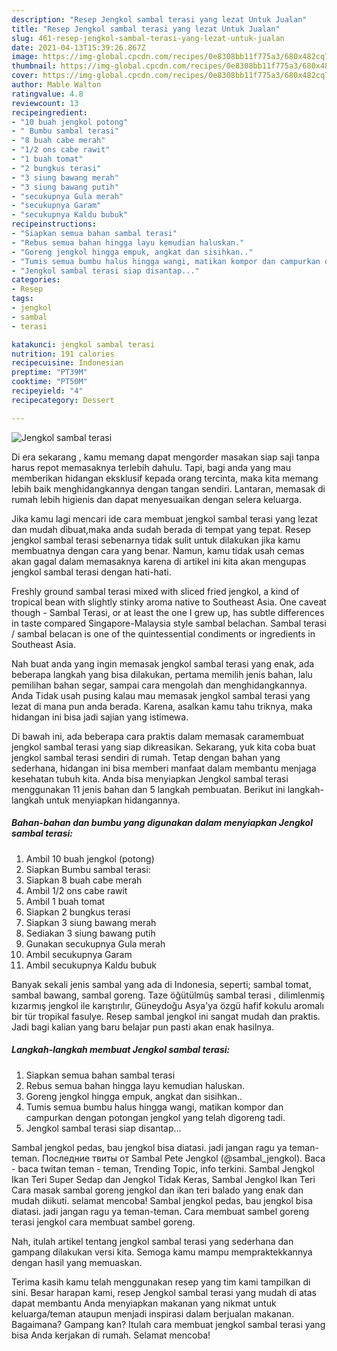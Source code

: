 ```yaml
---
description: "Resep Jengkol sambal terasi yang lezat Untuk Jualan"
title: "Resep Jengkol sambal terasi yang lezat Untuk Jualan"
slug: 461-resep-jengkol-sambal-terasi-yang-lezat-untuk-jualan
date: 2021-04-13T15:39:26.867Z
image: https://img-global.cpcdn.com/recipes/0e8308bb11f775a3/680x482cq70/jengkol-sambal-terasi-foto-resep-utama.jpg
thumbnail: https://img-global.cpcdn.com/recipes/0e8308bb11f775a3/680x482cq70/jengkol-sambal-terasi-foto-resep-utama.jpg
cover: https://img-global.cpcdn.com/recipes/0e8308bb11f775a3/680x482cq70/jengkol-sambal-terasi-foto-resep-utama.jpg
author: Mable Walton
ratingvalue: 4.8
reviewcount: 13
recipeingredient:
- "10 buah jengkol potong"
- " Bumbu sambal terasi"
- "8 buah cabe merah"
- "1/2 ons cabe rawit"
- "1 buah tomat"
- "2 bungkus terasi"
- "3 siung bawang merah"
- "3 siung bawang putih"
- "secukupnya Gula merah"
- "secukupnya Garam"
- "secukupnya Kaldu bubuk"
recipeinstructions:
- "Siapkan semua bahan sambal terasi"
- "Rebus semua bahan hingga layu kemudian haluskan."
- "Goreng jengkol hingga empuk, angkat dan sisihkan.."
- "Tumis semua bumbu halus hingga wangi, matikan kompor dan campurkan dengan potongan jengkol yang telah digoreng tadi."
- "Jengkol sambal terasi siap disantap..."
categories:
- Resep
tags:
- jengkol
- sambal
- terasi

katakunci: jengkol sambal terasi 
nutrition: 191 calories
recipecuisine: Indonesian
preptime: "PT39M"
cooktime: "PT50M"
recipeyield: "4"
recipecategory: Dessert

---
```



![Jengkol sambal terasi](https://img-global.cpcdn.com/recipes/0e8308bb11f775a3/680x482cq70/jengkol-sambal-terasi-foto-resep-utama.jpg)

Di era  sekarang , kamu memang dapat mengorder masakan siap saji tanpa harus repot memasaknya terlebih dahulu. Tapi, bagi anda yang mau memberikan hidangan eksklusif kepada orang tercinta, maka kita memang lebih baik menghidangkannya dengan tangan sendiri. Lantaran, memasak di rumah lebih higienis dan dapat menyesuaikan dengan selera keluarga.

Jika kamu lagi mencari ide cara membuat jengkol sambal terasi yang lezat dan mudah dibuat,maka anda sudah berada di tempat yang tepat. Resep jengkol sambal terasi  sebenarnya tidak sulit untuk dilakukan jika kamu membuatnya dengan cara yang benar. Namun, kamu tidak usah cemas akan gagal dalam memasaknya 
karena di artikel ini kita akan mengupas jengkol sambal terasi dengan hati-hati.  

Freshly ground sambal terasi mixed with sliced fried jengkol, a kind of tropical bean with slightly stinky aroma native to Southeast Asia. One caveat though - Sambal Terasi, or at least the one I grew up, has subtle differences in taste compared Singapore-Malaysia style sambal belachan. Sambal terasi / sambal belacan is one of the quintessential condiments or ingredients in Southeast Asia.

Nah buat anda yang ingin memasak jengkol sambal terasi yang enak, ada beberapa langkah yang bisa dilakukan, pertama memilih jenis bahan, lalu pemilihan bahan segar, sampai cara mengolah dan menghidangkannya. Anda Tidak usah pusing kalau mau memasak jengkol sambal terasi yang lezat di mana pun anda berada. Karena, asalkan kamu  tahu triknya, maka hidangan ini bisa jadi sajian yang istimewa.

Di bawah ini, ada beberapa cara praktis  dalam memasak caramembuat jengkol sambal terasi yang siap dikreasikan. Sekarang, yuk kita coba buat jengkol sambal terasi sendiri di rumah. Tetap dengan bahan yang sederhana, hidangan ini bisa memberi manfaat dalam membantu menjaga kesehatan tubuh kita. Anda bisa menyiapkan Jengkol sambal terasi menggunakan 11 jenis bahan dan 5 langkah pembuatan. Berikut ini langkah-langkah untuk menyiapkan hidangannya.

<!--inarticleads1-->

##### Bahan-bahan dan bumbu yang digunakan dalam menyiapkan Jengkol sambal terasi:

1. Ambil 10 buah jengkol (potong)
1. Siapkan  Bumbu sambal terasi:
1. Siapkan 8 buah cabe merah
1. Ambil 1/2 ons cabe rawit
1. Ambil 1 buah tomat
1. Siapkan 2 bungkus terasi
1. Siapkan 3 siung bawang merah
1. Sediakan 3 siung bawang putih
1. Gunakan secukupnya Gula merah
1. Ambil secukupnya Garam
1. Ambil secukupnya Kaldu bubuk


Banyak sekali jenis sambal yang ada di Indonesia, seperti; sambal tomat, sambal bawang, sambal goreng. Taze öğütülmüş sambal terasi , dilimlenmiş kızarmış jengkol ile karıştırılır, Güneydoğu Asya&#39;ya özgü hafif kokulu aromalı bir tür tropikal fasulye. Resep sambal jengkol ini sangat mudah dan praktis. Jadi bagi kalian yang baru belajar pun pasti akan enak hasilnya. 

<!--inarticleads2-->

##### Langkah-langkah membuat Jengkol sambal terasi:

1. Siapkan semua bahan sambal terasi
1. Rebus semua bahan hingga layu kemudian haluskan.
1. Goreng jengkol hingga empuk, angkat dan sisihkan..
1. Tumis semua bumbu halus hingga wangi, matikan kompor dan campurkan dengan potongan jengkol yang telah digoreng tadi.
1. Jengkol sambal terasi siap disantap...


Sambal jengkol pedas, bau jengkol bisa diatasi. jadi jangan ragu ya teman-teman. Последние твиты от Sambal Pete Jengkol (@sambal_jengkol). Baca - baca twitan teman - teman, Trending Topic, info terkini. Sambal Jengkol Ikan Teri Super Sedap dan Jengkol Tidak Keras, Sambal Jengkol Ikan Teri Cara masak sambal goreng jengkol dan ikan teri balado yang enak dan mudah diikuti. selamat mencoba! Sambal jengkol pedas, bau jengkol bisa diatasi. jadi jangan ragu ya teman-teman. Cara membuat sambel goreng terasi jengkol cara membuat sambel goreng. 

Nah, itulah artikel tentang  jengkol sambal terasi  yang sederhana dan gampang dilakukan versi kita. Semoga kamu mampu mempraktekkannya dengan hasil yang memuaskan. 

Terima kasih kamu telah menggunakan resep yang tim kami tampilkan di sini. Besar harapan kami, resep  Jengkol sambal terasi yang mudah di atas dapat membantu Anda menyiapkan makanan yang nikmat untuk keluarga/teman ataupun menjadi inspirasi dalam berjualan makanan. Bagaimana? Gampang kan? Itulah cara membuat jengkol sambal terasi yang bisa Anda kerjakan di rumah. Selamat mencoba!

